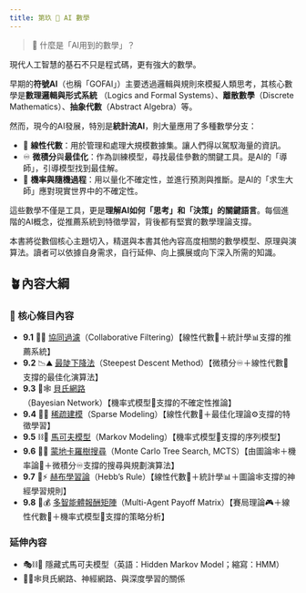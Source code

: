 ```yaml
---
title: 第玖 📐 AI 數學
---
```

>  📐 什麼是「AI用到的數學」？

現代人工智慧的基石不只是程式碼，更有強大的數學。

早期的**符號AI**（也稱「GOFAI」）主要透過邏輯與規則來模擬人類思考，其核心數學是**數理邏輯與形式系統** （Logics and Formal Systems）、**離散數學**（Discrete Mathematics）、**抽象代數**（Abstract Algebra）等。

然而，現今的AI發展，特別是**統計流AI**，則大量應用了多種數學分支：
- 📐 **線性代數**：用於管理和處理大規模數據集。讓人們得以駕馭海量的資訊。
- ♾️ **微積分**與**最佳化**：作為訓練模型，尋找最佳參數的關鍵工具。是AI的「導師」，引導模型找到最佳解。
- 🎲 **機率與隨機過程**：用以量化不確定性，並進行預測與推斷。是AI的「求生大師」應對現實世界中的不確定性。

這些數學不僅是工具，更是**理解AI如何「思考」和「決策」的關鍵語言**。每個進階的AI概念，從推薦系統到特徵學習，背後都有堅實的數學理論支撐。

本書將從數個核心主題切入，精選與本書其他內容高度相關的數學模型、原理與演算法。讀者可以依據自身需求，自行延伸、向上擴展或向下深入所需的知識。

## 🪴內容大綱

### 🌰 核心條目內容

* **9.1** 🤝🚿 [協同過濾](09-01-collaborative_filtering.zh-hant)（Collaborative Filtering）【線性代數📐＋統計學📊支撐的推薦系統】
* **9.2** 📉⛰️ [最陡下降法](09-02-steepest_descent_method.zh-hant)（Steepest Descent Method）【微積分♾️＋線性代數📐支撐的最佳化演算法】 
* **9.3** 🔮🕸️ [貝氏網路](09-03-bayesian_network.zh-hant)（Bayesian Network）【機率式模型🎲支撐的不確定性推論】 
* **9.4** 🧹🧩 [稀疏建模](09-04-sparse_modeling.zh-hant)（Sparse Modeling）【線性代數📐＋最佳化理論⚙️支撐的特徵學習】 
* **9.5** ⛓️🔄 [馬可夫模型](09-05-markov_modeling.zh-hant)（Markov Modeling）【機率式模型🎲支撐的序列模型】 
* **9.6** 🌲🧭 [蒙地卡羅樹搜尋](09-06-monte_carlo_tree_search.zh-hant)（Monte Carlo Tree Search, MCTS）【由圖論🕸️＋機率論🎲＋微積分♾️支撐的搜尋與規劃演算法】
* **9.7** 🧠⚡ [赫布學習論](09-07-hebb_rule.zh-hant.md)（Hebb’s Rule）【線性代數📐＋統計學📊＋圖論🕸️支撐的神經學習規則】  
* **9.8** 🧮💰 [多智能體報酬矩陣](09-08-multi_agent_payoff_matrix.zh-hant.md)（Multi-Agent Payoff Matrix）【賽局理論🎮＋線性代數📐＋機率式模型🎲支撐的策略分析】
### 延伸內容
* 🎭⛓️🔄 隱藏式馬可夫模型（英語：Hidden Markov Model；縮寫：HMM）
* 🧠🔮🕸️貝氏網路、神經網路、與深度學習的關係
